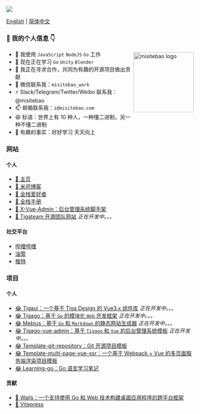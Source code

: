 ![](https://cdn.jsdelivr.net/gh/misitebao/misitebao@master/img/top_logo.png)

[English](README.md) | [简体中文](README.zh-Hans.md)

### 👋 我的个人信息 👇

<p style="height:0">
  <a href="https://github.com/anuraghazra/github-readme-stats">
    <img src="https://github-readme-stats.vercel.app/api?username=misitebao&show_icons=true&theme=buefy" alt="misitebao logo" height="160" align="right" style="margin: 5px; margin-bottom: 20px;" />
  </a>
</p>

- 🔭 我使用 `JavaScript` `NodeJS` `Go` 工作
- 🌱 现在正在学习 `Go` `Unity` `Blender`
- 👯 我正在寻求合作，共同为有趣的开源项目做出贡献
- 💬 微信联系我：`misitebao_work`
- ⚡ Slack/Telegram/Twitter/Weibo 联系我：@misitebao
- 📫 邮箱联系我：`i@misitebao.com`
- 😄 标语：世界上有 10​​ 种人，一种懂二进制，另一种不懂二进制
- 🍊 有趣的事实：好好学习 天天向上

### 网站

#### 个人

- [🤔 主页](https://misitebao.com)
- [🤔 米司博客](https://blog.misitebao.com)
- [🤔 全栈爱好者](https://fullstacklover.com)
- [🤔 全栈手册](https://manual.fullstacklover.com/)
- [🤔 X-Vue-Admin：后台管理系统脚手架](http://x-vue-admin.com/)
- [🤔 Tigateam 开源团队网站](http://tigateam.org) _正在开发中。。。_

#### 社交平台

- [哔哩哔哩](https://space.bilibili.com/97480642/)
- [油管](https://www.youtube.com/channel/UCGlgW9t0HnKDlkcS1dH7X3g)
- [推特](https://twitter.com/misitebao)

### 项目

#### 个人

- [😂 Tigaui：一个基于 Tiga Design 的 Vue3.x 组件库](https://github.com/tigateam/tigaui) _正在开发中。。。_
- [😂 Tigago：基于 `Go` 的模块化 `Web` 开发框架](https://github.com/tigateam/tigago) _正在开发中。。。_
- [😂 Mebius：基于 `Go` 和 `Markdown` 的静态网站生成器](https://github.com/tigateam/mebius) _正在开发中。。。_
- [😂 Tigago-vue-admin：基于 `Tigago` 和 `Vue` 的后台管理系统模板](https://github.com/tigateam/tigago-vue-admin) _正在开发中。。。_
- [😂 Template-git-repository：Git 开源项目模板](https://github.com/misitebao/template-git-repository)
- [😂 Template-multi-page-vue-ssr：一个基于 Webpack + Vue 的多页面服务端渲染项目模板](https://github.com/misitebao/template-multi-page-vue-ssr)
- [😂 Learning-go：Go 语言学习笔记](https://github.com/misitebao/learning-go)

#### 贡献

- [🤗 Wails：一个支持使用 Go 和 Web 技术构建桌面应用程序的跨平台框架](https://wails.app/)
- [🤗 Vitepress](https://vitepress.vuejs.org/)
